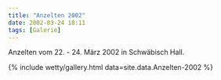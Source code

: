 ```yaml
---
title: "Anzelten 2002"
date: 2002-03-24 18:11
tags: [Galerie]
---
```

Anzelten vom 22. - 24. März 2002 in Schwäbisch Hall.

<!--more-->

{% include wetty/gallery.html data=site.data.Anzelten-2002 %}

